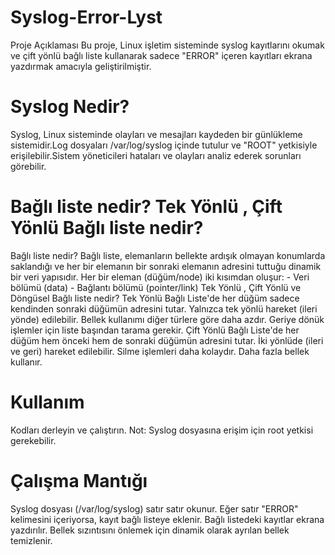 # Syslog-Error-Lyst

Proje Açıklaması
Bu proje, Linux işletim sisteminde syslog kayıtlarını okumak ve çift yönlü bağlı liste kullanarak sadece "ERROR" içeren kayıtları ekrana yazdırmak amacıyla geliştirilmiştir.

# Syslog Nedir?
Syslog, Linux sisteminde olayları ve mesajları kaydeden bir günlükleme sistemidir.Log dosyaları /var/log/syslog içinde tutulur ve "ROOT" yetkisiyle erişilebilir.Sistem yöneticileri hataları ve olayları analiz ederek sorunları görebilir.
# Bağlı liste nedir? Tek Yönlü , Çift Yönlü Bağlı liste nedir?
Bağlı liste nedir?
Bağlı	liste,	elemanların	bellekte	ardışık	olmayan	konumlarda	saklandığı	ve	her	bir	elemanın	bir	sonraki	elemanın	adresini	tuttuğu	dinamik	bir	veri	yapısıdır.
Her	bir	eleman	(düğüm/node)	iki	kısımdan	oluşur:	- Veri	bölümü	(data)	- Bağlantı	bölümü	(pointer/link)
Tek Yönlü , Çift Yönlü ve Döngüsel Bağlı liste nedir?
Tek Yönlü Bağlı Liste'de her	düğüm	sadece	kendinden	sonraki	düğümün	adresini	tutar. 
Yalnızca tek	yönlü	hareket (ileri	yönde) edilebilir.
Bellek	kullanımı	diğer	türlere	göre	daha	azdır.
Geriye	dönük	işlemler	için	liste	başından	tarama	gerekir.
Çift Yönlü Bağlı Liste'de her	düğüm	hem	önceki	hem	de	sonraki	düğümün	adresini	tutar.
İki	yönlüde (ileri	ve	geri)	hareket	edilebilir.	
Silme	işlemleri	daha	kolaydır.
Daha	fazla	bellek	kullanır.
# Kullanım
Kodları derleyin ve çalıştırın.
Not: Syslog dosyasına erişim için root yetkisi gerekebilir.
# Çalışma Mantığı
Syslog dosyası (/var/log/syslog) satır satır okunur.
Eğer satır "ERROR" kelimesini içeriyorsa, kayıt bağlı listeye eklenir.
Bağlı listedeki kayıtlar ekrana yazdırılır.
Bellek sızıntısını önlemek için dinamik olarak ayrılan bellek temizlenir.
